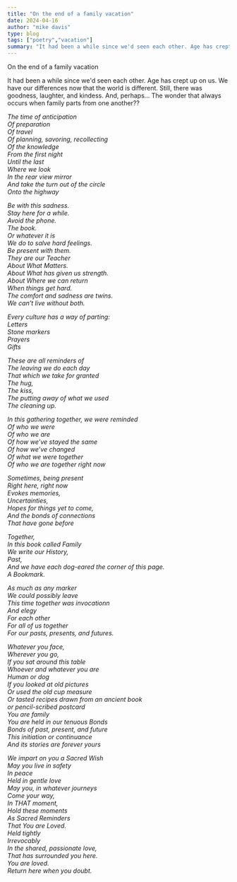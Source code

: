 ```yaml
---
title: "On the end of a family vacation"
date: 2024-04-16
author: "mike davis"
type: blog
tags: ["poetry","vacation"]
summary: "It had been a while since we'd seen each other. Age has crept up on us."
---
```

On the end of a family vacation

It had been a while since we'd seen each other. Age has crept up on us. We have our differences now that the world is different. Still, there was goodness, laughter, and kindess. And, perhaps... The wonder that always occurs when family parts from one another??

*The time of anticipation  
Of preparation  
Of travel  
Of planning, savoring, recollecting  
Of the knowledge  
From the first night  
Until the last  
Where we look  
In the rear view mirror  
And take the turn out of the circle  
Onto the highway*    

*Be with this sadness.  
Stay here for a while.  
Avoid the phone.  
The book.  
Or whatever it is  
We do to salve hard feelings.  
Be present with them.  
They are our Teacher  
About What Matters.  
About What has given us strength.  
About Where we can return  
When things get hard.  
The comfort and sadness are twins.  
We can’t live without both.*    

*Every culture has a way of parting:  
Letters  
Stone markers  
Prayers  
Gifts*    

*These are all reminders of  
The leaving we do each day  
That which we take for granted  
The hug,  
The kiss,  
The putting away of what we used  
The cleaning up.*    

*In this gathering together, we were reminded  
Of who we were  
Of who we are  
Of how we’ve stayed the same  
Of how we’ve changed  
Of what we were together  
Of who we are together right now*    

*Sometimes, being present  
Right here, right now  
Evokes memories,  
Uncertainties,  
Hopes for things yet to come,  
And the bonds of connections  
That have gone before*    

*Together,  
In this book called Family  
We write our History,  
Past,  
And we have each dog-eared the corner of this page.  
A Bookmark.*    

*As much as any marker  
We could possibly leave  
This time together was invocationn  
And elegy  
For each other  
For all of us together    
For our pasts, presents, and futures.*     

*Whatever you face,    
Wherever you go,    
If you sat around this table  
Whoever and whatever you are  
Human or dog   
If you looked at old pictures   
Or used the old cup measure  
Or tasted recipes drawn from an ancient book   
or pencil-scribed postcard  
You are family  
You are held in our tenuous Bonds  
Bonds of past, present, and future  
This initiation or continuance  
And its stories are forever yours*    

*We impart on you a Sacred Wish  
May you live in safety  
In peace  
Held in gentle love  
May you, in whatever journeys  
Come your way,  
In THAT moment,  
Hold these moments   
As Sacred Reminders   
That You are Loved.   
Held tightly  
Irrevocably   
In the shared, passionate love,   
That has surrounded you here.   
You are loved.   
Return here when you doubt.*   
